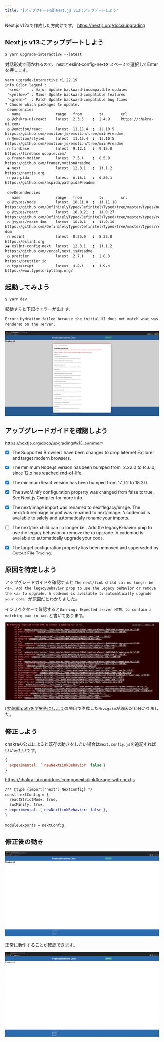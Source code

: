 ```yaml
---
title: "[アップグレード編]Next.js v13にアップデートしよう"
---
```


Next.js v12xで作成した方向けです。
https://nextjs.org/docs/upgrading


## Next.js v13にアップデートしよう

```shell
$ yarn upgrade-interactive --latest
```

対話形式で聞かれるので、nextとeslint-config-nextをスペースで選択してEnterを押します。
```shell
yarn upgrade-interactive v1.22.19
info Color legend :
 "<red>"    : Major Update backward-incompatible updates
 "<yellow>" : Minor Update backward-compatible features
 "<green>"  : Patch Update backward-compatible bug fixes
? Choose which packages to update.
 dependencies
   name                range   from        to        url
 ◯ @chakra-ui/react    latest  2.3.6    ❯  2.4.9     https://chakra-ui.com/
 ◯ @emotion/react      latest  11.10.4  ❯  11.10.5   https://github.com/emotion-js/emotion/tree/main#readme
 ◯ @emotion/styled     latest  11.10.4  ❯  11.10.5   https://github.com/emotion-js/emotion/tree/main#readme
 ◯ firebase            latest  9.12.1   ❯  9.15.0    https://firebase.google.com/
 ◯ framer-motion       latest  7.5.4    ❯  8.5.0     https://github.com/framer/motion#readme
 ◉ next                latest  12.3.1   ❯  13.1.2    https://nextjs.org
 ◯ pathpida            latest  0.18.1   ❯  0.20.1    https://github.com/aspida/pathpida#readme

 devDependencies
   name                range   from        to        url
 ◯ @types/node         latest  18.11.0  ❯  18.11.18  https://github.com/DefinitelyTyped/DefinitelyTyped/tree/master/types/node
 ◯ @types/react        latest  18.0.21  ❯  18.0.27   https://github.com/DefinitelyTyped/DefinitelyTyped/tree/master/types/react
 ◯ @types/react-dom    latest  18.0.6   ❯  18.0.10   https://github.com/DefinitelyTyped/DefinitelyTyped/tree/master/types/react-dom
 ◯ eslint              latest  8.25.0   ❯  8.32.0    https://eslint.org
❯◉ eslint-config-next  latest  12.3.1   ❯  13.1.2    https://github.com/vercel/next.js#readme
 ◯ prettier            latest  2.7.1    ❯  2.8.3     https://prettier.io
 ◯ typescript          latest  4.8.4    ❯  4.9.4     https://www.typescriptlang.org/
```

## 起動してみよう

```shell
$ yarn dev
```
起動すると下記のエラーが出ます。

`Error: Hydration failed because the initial UI does not match what was rendered on the server.`

![](/images/firebase-chat-book/upgrade-next13-01.png)

## アップグレードガイドを確認しよう
https://nextjs.org/docs/upgrading#v13-summary

- [x] The Supported Browsers have been changed to drop Internet Explorer and target modern browsers.
- [x] The minimum Node.js version has been bumped from 12.22.0 to 14.6.0, since 12.x has reached end-of-life.
- [x] The minimum React version has been bumped from 17.0.2 to 18.2.0.
- [x] The swcMinify configuration property was changed from false to true. See Next.js Compiler for more info.
- [x] The next/image import was renamed to next/legacy/image. The next/future/image import was renamed to next/image. A codemod is available to safely and automatically rename your imports.
- [ ] The next/link child can no longer be <a>. Add the legacyBehavior prop to use the legacy behavior or remove the <a> to upgrade. A codemod is available to automatically upgrade your code.
- [x] The target configuration property has been removed and superseded by Output File Tracing.


## 原因を特定しよう
アップグレードガイドを確認すると
`The next/link child can no longer be <a>. Add the legacyBehavior prop to use the legacy behavior or remove the <a> to upgrade. A codemod is available to automatically upgrade your code.`
が原因だとわかりました。

インスペクターで確認すると`Warning: Expected server HTML to contain a matching <a> in <a>.`と書いてあります。

![](/images/firebase-chat-book/upgrade-next13-02.png)

[[実装編]pathを型安全にしよう](/hisho/books/617d8f9d6bd78b/chapter13%252Emd)の項目で作成した`Nevigate`が原因だと分かりました。

## 修正しよう

chakraの公式によると既存の動きをしたい場合は`next.config.js`を追記すればいいみたいです。

```js:next.config.js
{
  experimental: { newNextLinkBehavior: false }
}
```

https://chakra-ui.com/docs/components/link#usage-with-nextjs

```diff js:next.config.js
/** @type {import('next').NextConfig} */
const nextConfig = {
  reactStrictMode: true, 
  swcMinify: true,
+ experimental: { newNextLinkBehavior: false },
}

module.exports = nextConfig
```

## 修正後の動き

![](/images/firebase-chat-book/upgrade-next13-03.png)

正常に動作することが確認できます。

![](/images/firebase-chat-book/upgrade-next13-04.gif)
